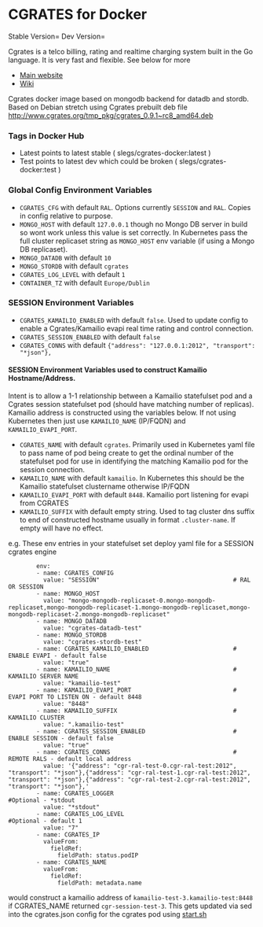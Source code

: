 # CGRATES for Docker

Stable Version=
Dev Version=

Cgrates is a telco billing, rating and realtime charging system built in the Go language. It is very fast and flexible. See below for more

* [Main website](http://www.cgrates.org/)
* [Wiki](https://cgrates.readthedocs.io/en/latest/)

Cgrates docker image based on mongodb backend for datadb and stordb. Based on Debian stretch using Cgrates prebuilt deb file http://www.cgrates.org/tmp_pkg/cgrates_0.9.1~rc8_amd64.deb

### Tags in Docker Hub

* Latest points to latest stable ( slegs/cgrates-docker:latest )
* Test points to latest dev which could be broken ( slegs/cgrates-docker:test )

### Global Config Environment Variables

* `CGRATES_CFG` with default `RAL`. Options currently `SESSION` and `RAL`. Copies in config relative to purpose.
* `MONGO_HOST` with default `127.0.0.1` though no Mongo DB server in build so wont work unless this value is set correctly. In Kubernetes pass the full cluster replicaset string as `MONGO_HOST` env variable (if using a Mongo DB replicaset).
* `MONGO_DATADB` with default `10`
* `MONGO_STORDB` with default `cgrates`
* `CGRATES_LOG_LEVEL` with default `1`
* `CONTAINER_TZ` with default `Europe/Dublin`

### SESSION Environment Variables

* `CGRATES_KAMAILIO_ENABLED` with default `false`. Used to update config to enable a Cgrates/Kamailio evapi real time rating and control connection.
* `CGRATES_SESSION_ENABLED` with default `false`
* `CGRATES_CONNS` with default `{"address": "127.0.0.1:2012", "transport": "*json"},`

#### SESSION Environment Variables used to construct Kamailio Hostname/Address.

Intent is to allow a 1-1 relationship between a Kamailio statefulset pod and a Cgrates session statefulset pod (should have matching number of replicas). Kamailio address is constructed using the variables below. If not using Kubernetes then just use `KAMAILIO_NAME` (IP/FQDN) and `KAMAILIO_EVAPI_PORT`.

* `CGRATES_NAME` with default `cgrates`. Primarily used in Kubernetes yaml file to pass name of pod being create to get the ordinal number of the statefulset pod for use in identifying the matching Kamailio pod for the session connection.
* `KAMAILIO_NAME` with default `kamailio`. In Kubernetes this should be the Kamailio statefulset clustername otherwise IP/FQDN
* `KAMAILIO_EVAPI_PORT` with default `8448`. Kamailio port listening for evapi from CGRATES
* `KAMAILIO_SUFFIX` with default empty string. Used to tag cluster dns suffix to end of constructed hostname usually in format `.cluster-name`. If empty will have no effect.

e.g. These env entries in your statefulset set deploy yaml file for a SESSION cgrates engine
```
        env:
        - name: CGRATES_CONFIG
          value: "SESSION"                                      # RAL OR SESSION
        - name: MONGO_HOST
          value: "mongo-mongodb-replicaset-0.mongo-mongodb-replicaset,mongo-mongodb-replicaset-1.mongo-mongodb-replicaset,mongo-mongodb-replicaset-2.mongo-mongodb-replicaset"
        - name: MONGO_DATADB
          value: "cgrates-datadb-test"
        - name: MONGO_STORDB
          value: "cgrates-stordb-test"
        - name: CGRATES_KAMAILIO_ENABLED                        # ENABLE EVAPI - default false
          value: "true"
        - name: KAMAILIO_NAME                                   # KAMAILIO SERVER NAME
          value: "kamailio-test"
        - name: KAMAILIO_EVAPI_PORT                             # EVAPI PORT TO LISTEN ON - default 8448
          value: "8448"
        - name: KAMAILIO_SUFFIX                                 # KAMAILIO CLUSTER
          value: ".kamailio-test"
        - name: CGRATES_SESSION_ENABLED                         # ENABLE SESSION - default false
          value: "true"
        - name: CGRATES_CONNS                                   # REMOTE RALS - default local address
          value: '{"address": "cgr-ral-test-0.cgr-ral-test:2012", "transport": "*json"},{"address": "cgr-ral-test-1.cgr-ral-test:2012", "transport": "*json"},{"address": "cgr-ral-test-2.cgr-ral-test:2012", "transport": "*json"},'
        - name: CGRATES_LOGGER                                  #Optional - *stdout
          value: "*stdout"
        - name: CGRATES_LOG_LEVEL                               #Optional - default 1
          value: "7"
        - name: CGRATES_IP
          valueFrom:
            fieldRef:
              fieldPath: status.podIP
        - name: CGRATES_NAME
          valueFrom:
            fieldRef:
              fieldPath: metadata.name

```
would construct a kamailio address of `kamailio-test-3.kamailio-test:8448` if CGRATES_NAME returned `cgr-session-test-3`. This gets updated via sed into the cgrates.json config for the cgrates pod using [start.sh](https://bitbucket.org/slegs/docker-cgrates/src/master/start.sh)
